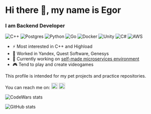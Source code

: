# Hi there 👋, my name is Egor
### I am Backend Developer

![C++](https://img.shields.io/badge/c++-%2300599C.svg?style=for-the-badge&logo=c%2B%2B&logoColor=white)
![Postgres](https://img.shields.io/badge/postgres-%23316192.svg?style=for-the-badge&logo=postgresql&logoColor=white)
![Python](https://img.shields.io/badge/python-3670A0?style=for-the-badge&logo=python&logoColor=ffdd54)
![Go](https://img.shields.io/badge/go-%2300ADD8.svg?style=for-the-badge&logo=go&logoColor=white)
![Docker](https://img.shields.io/badge/docker-%230db7ed.svg?style=for-the-badge&logo=docker&logoColor=white)
![Unity](https://img.shields.io/badge/unity-%23000000.svg?style=for-the-badge&logo=unity&logoColor=white)
![C#](https://img.shields.io/badge/c%23-%23239120.svg?style=for-the-badge&logo=c-sharp&logoColor=white)
![AWS](https://img.shields.io/badge/AWS-%23FF9900.svg?style=for-the-badge&logo=amazon-aws&logoColor=white)

- ⚡ Most interested in C++ and Highload
- :briefcase: Worked in Yandex, Quest Software, Genesys
- 🔭 Currently working on [self-made microservices environment](https://github.com/lilSpeedwagon/zoo) 
- :video_game: Tend to play and create videogames

This profile is intended for my pet projects and practice repositories.

You can reach me on:
[<img src='https://cdn.jsdelivr.net/npm/simple-icons@3.0.1/icons/github.svg' alt='github' height='20'>](https://github.com/lilSpeedwagon)  [<img src='https://cdn.jsdelivr.net/npm/simple-icons@3.0.1/icons/linkedin.svg' alt='linkedin' height='20'>](https://www.linkedin.com/in/egor-sorokin-481301207/)  

![CodeWars stats](https://www.codewars.com/users/lilSpeedwagon/badges/small)

![GitHub stats](https://github-readme-stats.vercel.app/api?username=lilSpeedwagon&show_icons=true)  

